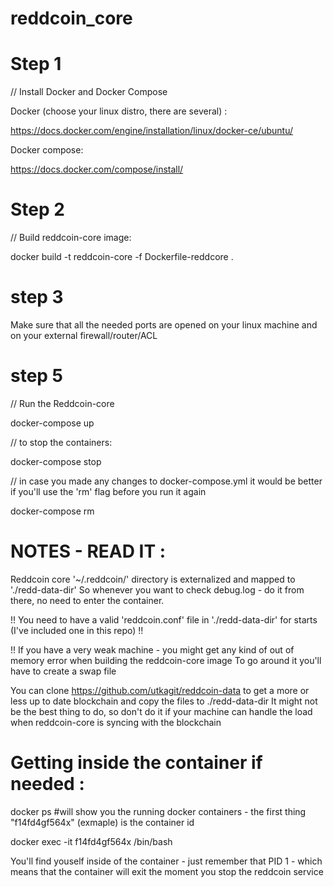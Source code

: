# reddcoin_core

# Step 1

// Install Docker and Docker Compose

Docker (choose your linux distro, there are several) :

https://docs.docker.com/engine/installation/linux/docker-ce/ubuntu/

Docker compose:

https://docs.docker.com/compose/install/

# Step 2

// Build reddcoin-core image:

docker build -t reddcoin-core -f Dockerfile-reddcore .


# step 3

Make sure that all the needed ports are opened on your linux machine and on your external firewall/router/ACL

# step 5

// Run the Reddcoin-core 

docker-compose up

// to stop the containers:

docker-compose stop

// in case you made any changes to docker-compose.yml it would be better if you'll use the 'rm' flag before you run it again

docker-compose rm

# NOTES - READ IT :

Reddcoin core '~/.reddcoin/' directory is externalized and mapped to './redd-data-dir' 
So whenever you want to check debug.log - do it from there, no need to enter the container.

!! You need to have a valid 'reddcoin.conf' file in './redd-data-dir' for starts (I've included one in this repo) !!

!! If you have a very weak machine - you might get any kind of out of memory error when building the reddcoin-core image
To go around it you'll have to create a swap file

You can clone https://github.com/utkagit/reddcoin-data to get a more or less up to date blockchain and copy the files to ./redd-data-dir
It might not be the best thing to do, so don't do it if your machine can handle the load when reddcoin-core is syncing with the blockchain

# Getting inside the container if needed :

docker ps          #will show you the running docker containers - the first thing "f14fd4gf564x" (exmaple) is the container id

docker exec -it f14fd4gf564x /bin/bash

You'll find youself inside of the container - just remember that PID 1 - which means that the container will exit the moment you stop the reddcoin service
